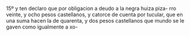 15º y ten declaro que por obligacion a deudo a la negra huiza piza- rro veinte, y ocho pesos castellanos, y catorce de cuenta por tucular, que en una suma hacen la de quarenta, y dos pesos castellanos que mundo se le gaven como igualmente a xo-